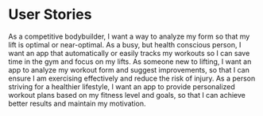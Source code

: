 # User Stories
As a competitive bodybuilder, I want a way to analyze my form so that my lift is optimal or near-optimal.
As a busy, but health conscious person, I want an app that automatically or easily tracks my workouts so I can save time in the gym and focus on my lifts.
As someone new to lifting, I want an app to analyze my workout form and suggest improvements, so that I can ensure I am exercising effectively and reduce the risk of injury.
As a person striving for a healthier lifestyle, I want an app to provide personalized workout plans based on my fitness level and goals, so that I can achieve better results and maintain my motivation.
